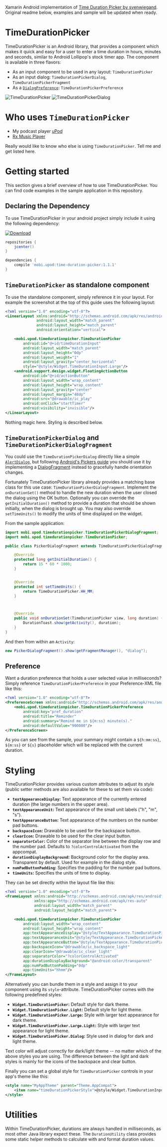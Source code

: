 Xamarin Android implementation of [Time Duration Picker by svenwiegand](https://github.com/svenwiegand/time-duration-picker). Original readme below, examples and sample will be updated when ready.



# TimeDurationPicker
TimeDurationPicker is an Android library, that provides a component which makes it quick and easy for a user to enter a time duration in hours, minutes and seconds, similar to Android Lollipop's stock timer app. The component is available in three flavors:

- As an input component to be used in any layout: `TimeDurationPicker`
- As an input dialog: `TimeDurationPickerDialog`, `TimeDurationPickerFragment`
- As a [`DialogPreference`](https://developer.android.com/reference/android/preference/DialogPreference.html): `TimeDurationPickerPreference`

![TimeDurationPicker](https://github.com/svenwiegand/time-duration-picker/blob/master/wiki/component.png) 
![TimeDurationPickerDialog](https://github.com/svenwiegand/time-duration-picker/blob/master/wiki/dialog.png)

# Who uses `TimeDurationPicker`
- My podcast player [uPod](https://play.google.com/store/apps/details?id=mobi.upod.app)
- [Rx Music Player](https://play.google.com/store/apps/details?id=com.mobymagic.musicplayer)

Really would like to know who else is using `TimeDurationPicker`. Tell me and get listed here.

# Getting started
This section gives a brief overview of how to use TimeDurationPicker. You can find code examples in the sample application in this repository.

## Declaring the Dependency
To use TimeDurationPicker in your android project simply include it using the following dependency:

[ ![Download](https://api.bintray.com/packages/svenwiegand/maven/time-duration-picker/images/download.svg) ](https://bintray.com/svenwiegand/maven/time-duration-picker/_latestVersion)
```groovy
repositories {
    jcenter()
}

dependencies {
    compile 'mobi.upod:time-duration-picker:1.1.1'
}
```


## `TimeDurationPicker` as standalone component
To use the standalone component, simply reference it in your layout. For example the screenshot at the top of this guide uses the following layout:
```xml
<?xml version="1.0" encoding="utf-8"?>
<LinearLayout xmlns:android="http://schemas.android.com/apk/res/android"
              android:layout_width="match_parent"
              android:layout_height="match_parent"
              android:orientation="vertical">

    <mobi.upod.timedurationpicker.TimeDurationPicker
        android:id="@+id/timeDurationInput"
        android:layout_width="match_parent"
        android:layout_height="0dp"
        android:layout_weight="1"
        android:layout_gravity="center_horizontal"
        style="@style/Widget.TimeDurationInput.Large"/>
    <android.support.design.widget.FloatingActionButton
        android:id="@+id/actionButton"
        android:layout_width="wrap_content"
        android:layout_height="wrap_content"
        android:layout_gravity="center"
        android:layout_margin="48dp"
        android:src="@drawable/ic_play"
        android:onClick="startTimer"
        android:visibility="invisible"/>
</LinearLayout>
```

Nothing magic here. Styling is described below.

## `TimeDurationPickerDialog` and `TimeDurationPickerDialogFragment`
You could use the `TimeDurationPickerDialog` directly like a simple [`AlertDialog`](https://developer.android.com/reference/android/app/AlertDialog.html),
but following [Android's Pickers guide](https://developer.android.com/guide/topics/ui/controls/pickers.html) you should
use it by implementing a [DialogFragment](https://developer.android.com/reference/android/support/v4/app/DialogFragment.html) instead
to gracefully handle orientation changes.

Fortunately TimeDurationPicker library already provides a matching base class for this use case: `TimeDurationPickerDialogFragment`. Implement the `onDurationSet()` method to handle the new duration when the user closed the dialog using the OK button. Optionally you can override the `getInitialDuration()` method to provide a duration that should be shown initially, when the dialog is brought up. You may also override `setTimeUnits()` to modify the units of time displayed on the widget.

From the sample application:
```java
import mobi.upod.timedurationpicker.TimeDurationPickerDialogFragment;
import mobi.upod.timedurationpicker.TimeDurationPicker;

public class PickerDialogFragment extends TimeDurationPickerDialogFragment {

    @Override
    protected long getInitialDuration() {
        return 15 * 60 * 1000;
    }


    @Override
    protected int setTimeUnits() {
        return TimeDurationPicker.HH_MM;
    }



    @Override
    public void onDurationSet(TimeDurationPicker view, long duration) {
        DurationToast.show(getActivity(), duration);
    }
}
```
And then from within an `Activity`:
```java
new PickerDialogFragment().show(getFragmentManager(), "dialog");
```

## Preference
Want a duration preference that holds a user selected value in milliseconds? Simply reference `TimeDurationPickerPreference` in your Preference-XML file like this:
```xml
<?xml version="1.0" encoding="utf-8"?>
<PreferenceScreen xmlns:android="http://schemas.android.com/apk/res/android">
    <mobi.upod.timedurationpicker.TimeDurationPickerPreference
        android:key="pref_duration"
        android:title="Reminder"
        android:summary="Remind me in ${m:ss} minute(s)."
        android:defaultValue="900000"/>
</PreferenceScreen>
```
As you can see from the sample, your summary might contain a `${h:mm:ss}`, `${m:ss}` or `${s}` placeholder which will be replaced with the current duration.

# Styling
TimeDurationPicker provides various custom attributes to adjust its style (public setter methods are also available for these to set them via code):

- **`textAppearanceDisplay`:** Text appearance of the currently entered duration (the large numbers in the upper area).
- **`textAppearanceUnit`:** Text appearance of the small unit labels ("h", "m", "s").
- **`textAppearanceButton`:** Text appearance of the numbers on the number pad buttons.
- **`backspaceIcon`:** Drawable to be used for the backspace button.
- **`clearIcon`:** Drawable to be used for the clear input button.
- **`separatorColor`:** Color of the separator line between the display row and the number pad. Defaults to `?colorControlActivated` from the appcompat.
- **`durationDisplayBackground`:** Background color for the display area. Transparent by default. Used for example in the dialog style.
- **`numPadButtonPadding`:** Specifies the padding for the number pad buttons.
- **`timeUnits`:** Specifies the units of time to display.

They can be set directly within the layout file like this:
```xml
<?xml version="1.0" encoding="utf-8"?>
<FrameLayout xmlns:android="http://schemas.android.com/apk/res/android"
             xmlns:app="http://schemas.android.com/apk/res-auto"
             android:layout_width="match_parent"
             android:layout_height="match_parent">

    <mobi.upod.timedurationpicker.TimeDurationPicker
        android:layout_width="wrap_content"
        android:layout_height="wrap_content"
        app:textAppearanceDisplay="@style/TextAppearance.TimeDurationPicker.Display.Large"
        app:textAppearanceUnit="@style/TextAppearance.TimeDurationPicker.Unit.Large"
        app:textAppearanceButton="@style/TextAppearance.TimeDurationPicker.Button.Large"
        app:backspaceIcon="@drawable/ic_backspace_light"
        app:clearIcon="@drawable/ic_clear_light"
        app:separatorColor="?colorControlActivated"
        app:durationDisplayBackground="@android:color/transparent"
        app:numPadButtonPadding="0dp"
        app:timeUnits="hhmm"/>
</FrameLayout>
```

Alternatively you can bundle them in a style and assign it to your component using its `style`-attribute. TimeDurationPicker comes with the following predefined styles:

- **`Widget.TimeDurationPicker`:** Default style for dark theme.
- **`Widget.TimeDurationPicker.Light`:** Default style for light theme.
- **`Widget.TimeDurationPicker.Large`:** Style with larger text appearance for dark theme.
- **`Widget.TimeDurationPicker.Large.Light`:** Style with larger text appearance for light theme.
- **`Widget.TimeDurationPicker.Dialog`:** Style used in dialog for dark and light theme.

Text color will adjust correctly for dark/light theme -- no matter which of the above styles you are using. The difference between the light and dark styles is mainly for the icons of the backspace and clear button.

Finally you can set a global style for `TimeDurationPicker` controls in your app's theme like this:
```xml
<style name="MyAppTheme" parent="Theme.AppCompat">
	<item name="timeDurationPickerStyle">@style/Widget.TimeDurationInput.Large</item>
</style>
```

# Utilities
Within TimeDurationPicker, durations are always handled in milliseconds, as most other Java library expect these. The `DurationUtility` class provides some static helper methods to calculate with and format duration values.
